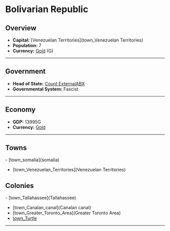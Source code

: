 # <!--NAME-->Bolivarian Republic<!--NAME-->

## Overview

- **Capital:** <!--CAPITAL_LINK-->[Venezuelan Territories](town_Venezuelan Territories)<!--CAPITAL_LINK-->
- **Population:** <!--POPULATION-->7<!--POPULATION-->
- **Currency:** <!--CURRENCY_LINK-->[Gold](currency_Gold)<!--CURRENCY_LINK--> (<!--CURRENCY_ABV-->G<!--CURRENCY_ABV-->)

---

## Government

- **Head of State:** <!--LEADER_TITLE_LINK-->[Count ExternalABX](user_ExternalABX)<!--LEADER_TITLE_LINK-->
- **Governmental System:** <!--GOVERNMENT-->Fascist<!--GOVERNMENT-->

---

## Economy

- **GDP:** <!--GDP-->13995G<!--GDP-->
- **Currency:** <!--CURRENCY_LINK-->[Gold](currency_Gold)<!--CURRENCY_LINK-->

---

## Towns

<!--TOWNS-->- [town_somalia](somalia)
- [town_Venezuelan_Territories](Venezuelan Territories)<!--TOWNS-->

## Colonies

<!--COLONIES-->- [town_Tallahassee](Tallahassee)
- [town_Canalan_canal](Canalan canal)
- [town_Greater_Toronto_Area](Greater Toronto Area)
- [town_Turtle](Turtle)<!--COLONIES-->

---